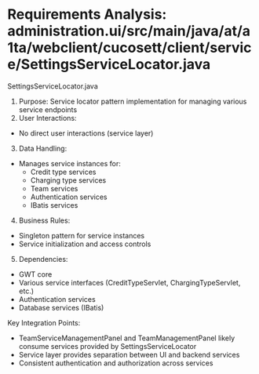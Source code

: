 # Requirements Analysis: administration.ui/src/main/java/at/a1ta/webclient/cucosett/client/service/SettingsServiceLocator.java

SettingsServiceLocator.java
1. Purpose: Service locator pattern implementation for managing various service endpoints
2. User Interactions:
- No direct user interactions (service layer)
3. Data Handling:
- Manages service instances for:
  - Credit type services
  - Charging type services
  - Team services
  - Authentication services
  - IBatis services
4. Business Rules:
- Singleton pattern for service instances
- Service initialization and access controls
5. Dependencies:
- GWT core
- Various service interfaces (CreditTypeServlet, ChargingTypeServlet, etc.)
- Authentication services
- Database services (IBatis)

Key Integration Points:
- TeamServiceManagementPanel and TeamManagementPanel likely consume services provided by SettingsServiceLocator
- Service layer provides separation between UI and backend services
- Consistent authentication and authorization across services